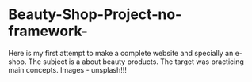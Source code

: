 # Beauty-Shop-Project-no-framework-

Here is my first attempt to make a complete website and specially an e-shop.
The subject is a about beauty products.
The target was practicing main concepts.
Images - unsplash!!!
